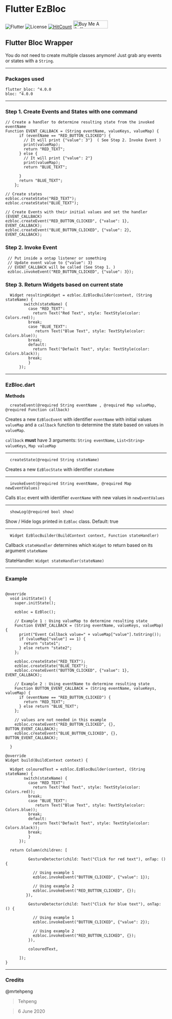 # Flutter EzBloc

![Flutter](https://camo.githubusercontent.com/9dedd2d58eefa0b363a70397864018e8045d60e4/68747470733a2f2f696d672e736869656c64732e696f2f62616467652f4d616465253230576974682d466c75747465722d626c75653f7374796c653d666c61742d737175617265 "Made with Flutter") ![License](https://camo.githubusercontent.com/57eaa4dd1013971849ec1d46acb5273827b25861/68747470733a2f2f696d672e736869656c64732e696f2f6769746875622f6c6963656e73652f7468656d696e6473746f726d2f4e65787442757353673f7374796c653d666c61742d737175617265 
"License") [![HitCount](http://hits.dwyl.com/mrtehpeng/tehpeng/EzBloc.svg)](http://hits.dwyl.com/mrtehpeng/tehpeng/EzBloc) <a href="https://www.buymeacoffee.com/icedmilo" target="_blank"><img src="https://cdn.buymeacoffee.com/buttons/default-orange.png" alt="Buy Me A Coffee" width="108" height="25" ></a>

## Flutter Bloc Wrapper 

You do not need to create multiple classes anymore! Just grab any events or states with a `String`.


---

### Packages used

```
flutter_bloc: ^4.0.0
bloc: ^4.0.0
```

---

### Step 1. Create Events and States with one command 

```
// Create a handler to determine resulting state from the invoked eventName
Function EVENT_CALLBACK = (String eventName, valueKeys, valueMap) { 
      if (eventName == "RED_BUTTON_CLICKED") {
        // It will print {"value": 3"}  ( See Step 2. Invoke Event )
        print(valueMap);
        return "RED_TEXT";
      } else { 
        // It will print {"value": 2"}
        print(valueMap);
        return "BLUE_TEXT";
        
      }
      return "BLUE_TEXT";
    };
   
// Create states
ezbloc.createState("RED_TEXT");
ezbloc.createState("BLUE_TEXT");

// Create Events with their initial values and set the handler (EVENT_CALLBACK) 
ezbloc.createEvent("RED_BUTTON_CLICKED", {"value": 1}, EVENT_CALLBACK);
ezbloc.createEvent("BLUE_BUTTON_CLICKED", {"value": 2}, EVENT_CALLBACK);
```

### Step 2. Invoke Event
```
 // Put inside a ontap listener or something
 // Update event value to {"value": 3}
 // EVENT_CALLBACK will be called (See Step 1. )
 ezbloc.invokeEvent("RED_BUTTON_CLICKED", {"value": 3});
```

### Step 3. Return Widgets based on current state
```
  Widget resultingWidget = ezbloc.EzBlocBuilder(context, (String stateName) {
        switch(stateName) {
          case "RED_TEXT":
            return Text("Red Text", style: TextStyle(color: Colors.red));
          break;
          case "BLUE_TEXT":
             return Text("Blue Text", style: TextStyle(color: Colors.blue));
          break;
          default:
            return Text("Default Text", style: TextStyle(color: Colors.black));
          break;
          }
      });
```

---
 
### EzBloc.dart

**Methods** 
 
```
  createEvent(@required String eventName , @required Map valueMap, @required Function callback)
```

Creates a new `EzBlocEvent` with identifier `eventName` with initial values `valueMap` and a `callback` function
to determine the state based on values in `valueMap`.

`callback` **must** have 3 arguments: `String eventName`, `List<String> valueKeys`, `Map valueMap`
 
---
 
```
  createState(@required String stateName)
```

Creates a new `EzBlocState` with identifier `stateName`

---
 
```
  invokeEvent(@required String eventName, @required Map newEventValues)
```

Calls `Bloc` event with identifier `eventName` with new values in `newEventValues`

---
 
```
  showLog(@required bool show)
```

Show / Hide logs printed in `EzBloc` class. Default: true

---
 

```
  Widget EzBlocBuilder(BuildContext context, Function stateHandler)
```

Callback `stateHandler` determines which `Widget` to return based on its argument `stateName`

StateHandler: `Widget stateHandler(stateName)`

---
 
### Example

```

@override
  void initState() {
    super.initState();

    ezbloc = EzBloc();
    
    // Example 1 : Using valueMap to determine resulting state
    Function EVENT_CALLBACK = (String eventName, valueKeys, valueMap) {
      print("Event Callback value=" + valueMap["value"].toString());
      if (valueMap["value"] == 1) {
        return "state1";
      } else return "state2";
    };

    ezbloc.createState("RED_TEXT");
    ezbloc.createState("BLUE_TEXT");
    ezbloc.createEvent("BUTTON_CLICKED", {"value": 1}, EVENT_CALLBACK);
    
    // Example 2 : Using eventName to determine resulting state
    Function BUTTON_EVENT_CALLBACK = (String eventName, valueKeys, valueMap) { 
      if (eventName == "RED_BUTTON_CLICKED") { 
        return "RED_TEXT"; 
      } else return "BLUE_TEXT"; 
    }; 
 
    // values are not needed in this example
    ezbloc.createEvent("RED_BUTTON_CLICKED", {}, BUTTON_EVENT_CALLBACK);
    ezbloc.createEvent("BLUE_BUTTON_CLICKED", {}, BUTTON_EVENT_CALLBACK);
  
  }
  
@override
Widget build(BuildContext context) {

  Widget colouredText = ezbloc.EzBlocBuilder(context, (String stateName) {
        switch(stateName) {
          case "RED_TEXT":
            return Text("Red Text", style: TextStyle(color: Colors.red));
          break;
          case "BLUE_TEXT":
             return Text("Blue Text", style: TextStyle(color: Colors.blue));
          break;
          default:
            return Text("Default Text", style: TextStyle(color: Colors.black));
          break;
          }
      });

  return Column(children: [

          GestureDetector(child: Text("Click for red text"), onTap: () {
   
            // Using example 1 
            ezbloc.invokeEvent("BUTTON_CLICKED", {"value": 1});
            
            // Using example 2
            ezbloc.invokeEvent("RED_BUTTON_CLICKED", {});
         }),
 
          GestureDetector(child: Text("Click for blue text"), onTap: () {
 
            // Using example 1
            ezbloc.invokeEvent("BUTTON_CLICKED", {"value": 2});
            
            // Using example 2
            ezbloc.invokeEvent("RED_BUTTON_CLICKED", {});
          }),
 
          colouredText,
 
      ]);
}
```



---
 
### Credits

@mrtehpeng

> Tehpeng

> 6 June 2020

